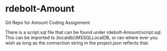 # rdebolt-Amount
Git Repo for Amount Coding Assignment

There is a script.sql file that can be found under rdebolt-Amount/script.sql. This can be imported to (localdb)\MSSQLLocalDB, 
or ran where ever you wish as long as the connection string in the project.json reflects that.
